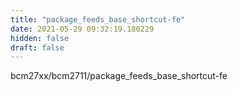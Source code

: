 ```yaml
---
title: "package_feeds_base_shortcut-fe"
date: 2021-05-29 09:32:19.180229
hidden: false
draft: false
---
```


bcm27xx/bcm2711/package_feeds_base_shortcut-fe

